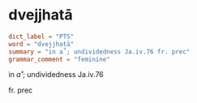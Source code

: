 # dvejjhatā

``` toml
dict_label = "PTS"
word = "dvejjhatā"
summary = "in a˚; undividedness Ja.iv.76 fr. prec"
grammar_comment = "feminine"
```

in *a˚*; undividedness Ja.iv.76

fr. prec

